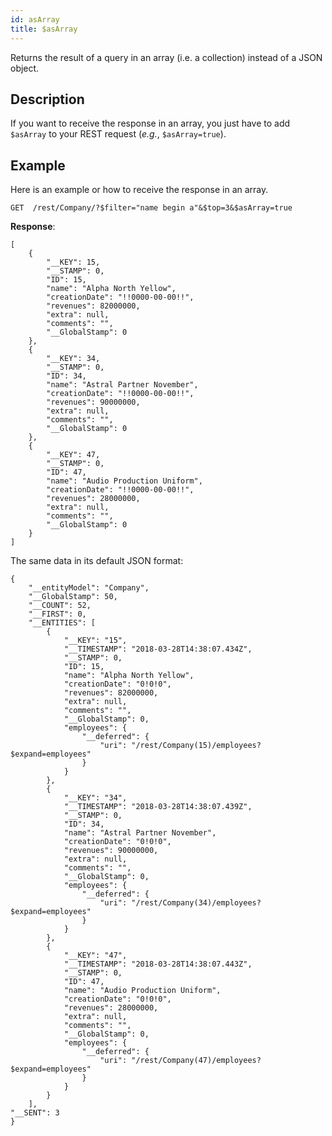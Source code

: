 ```yaml
---
id: asArray
title: $asArray 
---
```



Returns the result of a query in an array (i.e. a collection) instead of a JSON object.


## Description   

If you want to receive the response in an array, you just have to add `$asArray` to your REST request (*e.g.*, `$asArray=true`).

## Example  
Here is an example or how to receive the response in an array.

 `GET  /rest/Company/?$filter="name begin a"&$top=3&$asArray=true`

**Response**:

````
[
	{
		"__KEY": 15,
		"__STAMP": 0,
		"ID": 15,
		"name": "Alpha North Yellow",
		"creationDate": "!!0000-00-00!!",
		"revenues": 82000000,
		"extra": null,
		"comments": "",
		"__GlobalStamp": 0
	},
	{
		"__KEY": 34,
		"__STAMP": 0,
		"ID": 34,
		"name": "Astral Partner November",
		"creationDate": "!!0000-00-00!!",
		"revenues": 90000000,
		"extra": null,
		"comments": "",
		"__GlobalStamp": 0
	},
	{
		"__KEY": 47,
		"__STAMP": 0,
		"ID": 47,
		"name": "Audio Production Uniform",
		"creationDate": "!!0000-00-00!!",
		"revenues": 28000000,
		"extra": null,
		"comments": "",
		"__GlobalStamp": 0
	}
]
````

The same data in its default JSON format:

````
{
	"__entityModel": "Company",
	"__GlobalStamp": 50,
	"__COUNT": 52,
	"__FIRST": 0,
	"__ENTITIES": [
		{
			"__KEY": "15",
			"__TIMESTAMP": "2018-03-28T14:38:07.434Z",
			"__STAMP": 0,
			"ID": 15,
			"name": "Alpha North Yellow",
			"creationDate": "0!0!0",
			"revenues": 82000000,
			"extra": null,
			"comments": "",
			"__GlobalStamp": 0,
			"employees": {
				"__deferred": {
					"uri": "/rest/Company(15)/employees?$expand=employees"
				}
			}
		},
		{
			"__KEY": "34",
			"__TIMESTAMP": "2018-03-28T14:38:07.439Z",
			"__STAMP": 0,
			"ID": 34,
			"name": "Astral Partner November",
			"creationDate": "0!0!0",
			"revenues": 90000000,
			"extra": null,
			"comments": "",
			"__GlobalStamp": 0,
			"employees": {
				"__deferred": {
					"uri": "/rest/Company(34)/employees?$expand=employees"
				}
			}
		},
		{
			"__KEY": "47",
			"__TIMESTAMP": "2018-03-28T14:38:07.443Z",
			"__STAMP": 0,
			"ID": 47,
			"name": "Audio Production Uniform",
			"creationDate": "0!0!0",
			"revenues": 28000000,
			"extra": null,
			"comments": "",
			"__GlobalStamp": 0,
			"employees": {
				"__deferred": {
					"uri": "/rest/Company(47)/employees?$expand=employees"
				}
			}
		}
	],
"__SENT": 3
}
````


